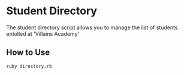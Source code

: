 # Student Directory #

The student directory script allows you to manage the list of students entolled at 'Villains Academy'

## How to Use ##

```shell
ruby directory.rb
```
